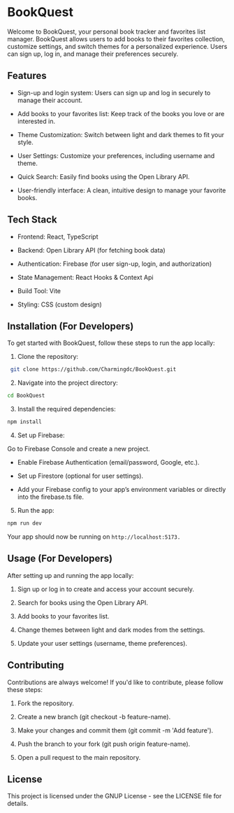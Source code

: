 # BookQuest

Welcome to BookQuest, your personal book tracker and favorites list manager. BookQuest allows users to add books to their favorites collection, customize settings, and switch themes for a personalized experience. Users can sign up, log in, and manage their preferences securely.

## Features

- Sign-up and login system: Users can sign up and log in securely to manage their account.

- Add books to your favorites list: Keep track of the books you love or are interested in.

- Theme Customization: Switch between light and dark themes to fit your style.

- User Settings: Customize your preferences, including username and theme.

- Quick Search: Easily find books using the Open Library API.

- User-friendly interface: A clean, intuitive design to manage your favorite books.


## Tech Stack

- Frontend: React, TypeScript

- Backend: Open Library API (for fetching book data)

- Authentication: Firebase (for user sign-up, login, and authorization)

- State Management: React Hooks & Context Api

- Build Tool: Vite

- Styling: CSS (custom design)


## Installation (For Developers)

To get started with BookQuest, follow these steps to run the app locally:

1. Clone the repository:

```bash
 git clone https://github.com/Charmingdc/BookQuest.git
```


2. Navigate into the project directory:

``` bash
cd BookQuest
```

3. Install the required dependencies:

``` bash
npm install
```

4. Set up Firebase:

Go to Firebase Console and create a new project.

- Enable Firebase Authentication (email/password, Google, etc.).

- Set up Firestore (optional for user settings).

- Add your Firebase config to your app’s environment variables or directly into the firebase.ts file.


5. Run the app:

``` bash
npm run dev
```


Your app should now be running on `http://localhost:5173.`

## Usage (For Developers)

After setting up and running the app locally:

1. Sign up or log in to create and access your account securely.


2. Search for books using the Open Library API.


3. Add books to your favorites list.


4. Change themes between light and dark modes from the settings.


5. Update your user settings (username, theme preferences).



## Contributing

Contributions are always welcome! If you'd like to contribute, please follow these steps:

1. Fork the repository.


2. Create a new branch (git checkout -b feature-name).


3. Make your changes and commit them (git commit -m 'Add feature').


4. Push the branch to your fork (git push origin feature-name).


5. Open a pull request to the main repository.



## License

This project is licensed under the GNUP License - see the LICENSE file for details.
